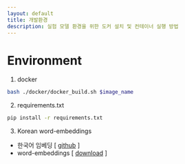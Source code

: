 ```yaml
---
layout: default
title: 개발환경
description: 실험 모델 환경을 위한 도커 설치 및 컨테이너 실행 방법
---
```


# Environment

1. docker 

```bash
bash ./docker/docker_build.sh $image_name
```

2. requirements.txt

```bash
pip install -r requirements.txt
```

3. Korean word-embeddings

- 한국어 임베딩 [ [github](https://github.com/ratsgo/embedding) ]
- word-embeddings [ [download](https://drive.google.com/file/d/1FeGIbSz2E1A63JZP_XIxnGaSRt7AhXFf/view) ]